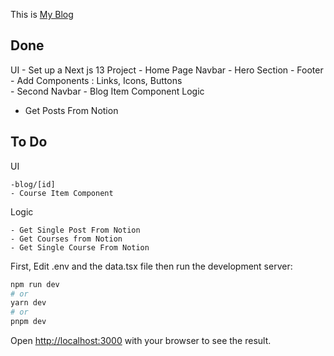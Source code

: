This is [My Blog](http://hackawa.com) 

## Done
UI
    - Set up a Next js 13 Project
    - Home Page Navbar
    - Hero Section
    - Footer  
    - Add Components : Links, Icons, Buttons    
    - Second Navbar
    - Blog Item Component
Logic
  - Get Posts From Notion

## To Do
UI
   
    -blog/[id]
    - Course Item Component
Logic
  
    - Get Single Post From Notion
    - Get Courses from Notion
    - Get Single Course From Notion

First, Edit .env  and the data.tsx file 
then run the development server:

```bash
npm run dev
# or
yarn dev
# or
pnpm dev
```

Open [http://localhost:3000](http://localhost:3000) with your browser to see the result.

